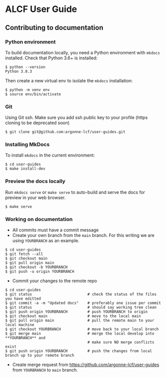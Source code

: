 # ALCF User Guide

## Contributing to documentation

### Python environment

To build documentation locally, you need a Python environment with `mkdocs` installed.  Check that Python 3.6+ is installed:

```
$ python --version
Python 3.8.3
```

Then create a new virtual env to isolate the `mkdocs` installation:
```
$ python -m venv env
$ source env/bin/activate
```

### Git

Using Git ssh. Make sure you add ssh public key to your profile (https cloning to be deprecated soon)
```
$ git clone git@github.com:argonne-lcf/user-guides.git
```

### Installing MkDocs

To install `mkdocs` in the current environment: 

```
$ cd user-guides
$ make install-dev
```

### Preview the docs locally

Run `mkdocs serve` or `make serve` to auto-build and serve the docs for preview in your web browser.
```
$ make serve
```

### Working on documentation

* All commits must have a commit message
* Create your own branch from the `main` branch.  For this writing we are using `YOURBRANCH` as an example.
```
$ cd user-guides
$ git fetch --all
$ git checkout main
$ git pull origin main
$ git checkout -b YOURBRANCH
$ git push -u origin YOURBRANCH
```
* Commit your changes to the remote repo
```
$ cd user-guides
$ git status                         # check the status of the files you have editted
$ git commit -a -m "Updated docs"    # preferably one issue per commit
$ git status                         # should say working tree clean
$ git push origin YOURBRANCH         # push YOURBRANCH to origin
$ git checkout main                  # move to the local main
$ git pull origin main               # pull the remote main to your local machine
$ git checkout YOURBRANCH            # move back to your local branch
$ git merge main                     # merge the local develop into **YOURBRANCH** and
                                     # make sure NO merge conflicts exist
$ git push origin YOURBRANCH         # push the changes from local branch up to your remote branch
```
* Create merge request from https://github.com/argonne-lcf/user-guides from `YOURBRANCH` to `main` branch.


